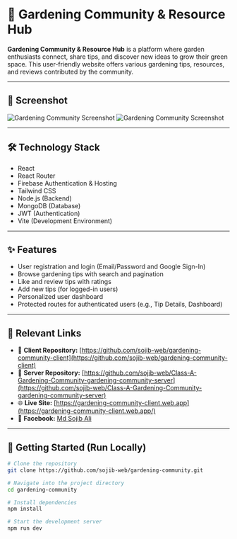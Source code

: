 # 🌱 Gardening Community & Resource Hub

**Gardening Community & Resource Hub** is a platform where garden enthusiasts connect, share tips, and discover new ideas to grow their green space. This user-friendly website offers various gardening tips, resources, and reviews contributed by the community.

---

## 📸 Screenshot

![Gardening Community Screenshot](https://i.ibb.co/1JbNs2Qw/gardening-community-client-web-app.png)
![Gardening Community Screenshot](https://i.ibb.co/fGFVHHLG/gardening-community-client-web-app-2.png)


---

## 🛠 Technology Stack

- React  
- React Router  
- Firebase Authentication & Hosting  
- Tailwind CSS  
- Node.js (Backend)  
- MongoDB (Database)  
- JWT (Authentication)  
- Vite (Development Environment)

---

## ✨ Features

- User registration and login (Email/Password and Google Sign-In)  
- Browse gardening tips with search and pagination  
- Like and review tips with ratings  
- Add new tips (for logged-in users)  
- Personalized user dashboard  
- Protected routes for authenticated users (e.g., Tip Details, Dashboard)  

---

## 🚀 Relevant Links

- 🔗 **Client Repository:** [https://github.com/sojib-web/gardening-community-client](https://github.com/sojib-web/gardening-community-client)  
- 🔗 **Server Repository:** [https://github.com/sojib-web/Class-A-Gardening-Community-gardening-community-server](https://github.com/sojib-web/Class-A-Gardening-Community-gardening-community-server)  
- 🌐 **Live Site:** [https://gardening-community-client.web.app](https://gardening-community-client.web.app/)  
- 👤 **Facebook:** [Md Sojib Ali](https://www.facebook.com/sojib.ahmed.71271466)

---

## 🚀 Getting Started (Run Locally)

```bash
# Clone the repository
git clone https://github.com/sojib-web/gardening-community.git

# Navigate into the project directory
cd gardening-community

# Install dependencies
npm install

# Start the development server
npm run dev
